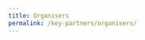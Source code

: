```yaml
---
title: Organisers
permalink: /key-partners/organisers/
---
```

<style>
  
  @media (min-width: 361px){
    .img-logo img {
        width: 100%; 
        } 
  } 
  
  .img-logo {
    width: 361px; 
    }

</style>

